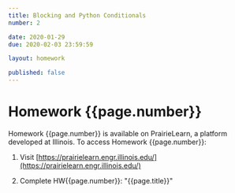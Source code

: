 ```yaml
---
title: Blocking and Python Conditionals
number: 2

date: 2020-01-29
due: 2020-02-03 23:59:59

layout: homework

published: false
---
```


# Homework {{page.number}}

Homework {{page.number}} is available on PrairieLearn, a platform developed at Illinois.  To access Homework {{page.number}}:

1. Visit [https://prairielearn.engr.illinois.edu/](https://prairielearn.engr.illinois.edu/)

2. Complete HW{{page.number}}: "{{page.title}}"
